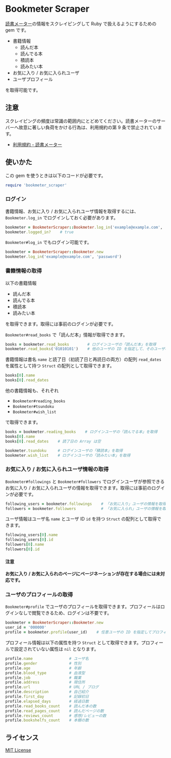 # Bookmeter Scraper

[読書メーター](http://bookmeter.com)の情報をスクレイピングして Ruby で扱えるようにするための gem です。

- 書籍情報
  - 読んだ本
  - 読んでる本
  - 積読本
  - 読みたい本
- お気に入り / お気に入られユーザ
- ユーザプロフィール

を取得可能です。

## 注意

スクレイピングの頻度は常識の範囲内にとどめてください。読書メーターのサーバーへ故意に著しい負荷をかける行為は、利用規約の第 9 条で禁止されています。

- [利用規約 - 読書メーター](http://bookmeter.com/terms.php)

## 使いかた

この gem を使うときは以下のコードが必要です。

```ruby
require 'bookmeter_scraper'
```

### ログイン

書籍情報、お気に入り / お気に入られユーザ情報を取得するには、`Bookmeter.log_in` でログインしておく必要があります。

```ruby
bookmeter = BookmeterScraper::Bookmeter.log_in('example@example.com', 'password')
bookmeter.logged_in?    # true
```

`Bookmeter#log_in` でもログイン可能です。

```ruby
bookmeter = BookmeterScraper::Bookmeter.new
bookmeter.log_in('example@example.com', 'password')
```

### 書籍情報の取得

以下の書籍情報

- 読んだ本
- 読んでる本
- 積読本
- 読みたい本

を取得できます。取得には事前のログインが必要です。

`Bookmeter#read_books` で「読んだ本」情報が取得できます。

```ruby
books = bookmeter.read_books        # ログインユーザの「読んだ本」を取得
bookmeter.read_books('01010101')    # 他のユーザの ID を指定して、そのユーザの「読んだ本」を取得
```

書籍情報は書名 `name` と読了日（初読了日と再読日の両方）の配列 `read_dates` を属性として持つ `Struct` の配列として取得できます。

```ruby
books[0].name
books[0].read_dates
```

他の書籍情報も、それぞれ

- `Bookmeter#reading_books`
- `Bookmeter#tsundoku`
- `Bookmeter#wish_list`

で取得できます。

```ruby
books = bookmeter.reading_books    # ログインユーザの「読んでる本」を取得
books[0].name
books[0].read_dates    # 読了日の Array は空

bookmeter.tsundoku     # ログインユーザの「積読本」を取得
bookmeter.wish_list    # ログインユーザの「読みたい本」を取得
```

### お気に入り / お気に入られユーザ情報の取得

`Bookmeter#followings` と `Bookmeter#followers` でログインユーザが参照できるお気に入り / お気に入られユーザの情報を取得できます。取得には事前のログインが必要です。

```ruby
following_users = bookmeter.followings    # 「お気に入り」ユーザの情報を取得
followers = bookmeter.followers           # 「お気に入られ」ユーザの情報を取得
```

ユーザ情報はユーザ名 `name` とユーザ ID `id` を持つ `Struct` の配列として取得できます。

```ruby
following_users[0].name
following_users[0].id
followers[0].name
followers[0].id
```

#### 注意

**お気に入り / お気に入られのページにページネーションが存在する場合には未対応です。**

### ユーザのプロフィールの取得

`Bookmeter#profile` でユーザのプロフィールを取得できます。プロフィールはログインなしで閲覧できるため、ログインは不要です。

```ruby
bookmeter = BookmeterScraper::Bookmeter.new
user_id = '000000'
profile = bookmeter.profile(user_id)    # 任意ユーザの ID を指定してプロフィールを取得可能
```

プロフィール情報は以下の属性を持つ `Struct` として取得できます。プロフィールで設定されていない属性は `nil` となります。

```ruby
profile.name                # ユーザ名
profile.gender              # 性別
profile.age                 # 年齢
profile.blood_type          # 血液型
profile.job                 # 職業
profile.address             # 現住所
profile.url                 # URL / ブログ
profile.description         # 自己紹介
profile.first_day           # 記録初日
profile.elapsed_days        # 経過日数
profile.read_books_count    # 読んだ本の数
profile.read_pages_count    # 読んだページの数
profile.reviews_count       # 感想/レビューの数
profile.bookshelfs_count    # 本棚の数
```

## ライセンス

[MIT License](http://opensource.org/licenses/MIT)
